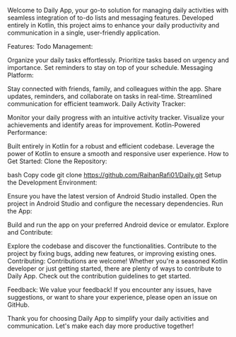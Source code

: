 
Welcome to Daily App, your go-to solution for managing daily activities with seamless integration of to-do lists and messaging features. Developed entirely in Kotlin, this project aims to enhance your daily productivity and communication in a single, user-friendly application.

Features:
Todo Management:

Organize your daily tasks effortlessly.
Prioritize tasks based on urgency and importance.
Set reminders to stay on top of your schedule.
Messaging Platform:

Stay connected with friends, family, and colleagues within the app.
Share updates, reminders, and collaborate on tasks in real-time.
Streamlined communication for efficient teamwork.
Daily Activity Tracker:

Monitor your daily progress with an intuitive activity tracker.
Visualize your achievements and identify areas for improvement.
Kotlin-Powered Performance:

Built entirely in Kotlin for a robust and efficient codebase.
Leverage the power of Kotlin to ensure a smooth and responsive user experience.
How to Get Started:
Clone the Repository:

bash
Copy code
git clone https://github.com/RaihanRafi01/Daily.git
Setup the Development Environment:

Ensure you have the latest version of Android Studio installed.
Open the project in Android Studio and configure the necessary dependencies.
Run the App:

Build and run the app on your preferred Android device or emulator.
Explore and Contribute:

Explore the codebase and discover the functionalities.
Contribute to the project by fixing bugs, adding new features, or improving existing ones.
Contributing:
Contributions are welcome! Whether you're a seasoned Kotlin developer or just getting started, there are plenty of ways to contribute to Daily App. Check out the contribution guidelines to get started.

Feedback:
We value your feedback! If you encounter any issues, have suggestions, or want to share your experience, please open an issue on GitHub.

Thank you for choosing Daily App to simplify your daily activities and communication. Let's make each day more productive together!
